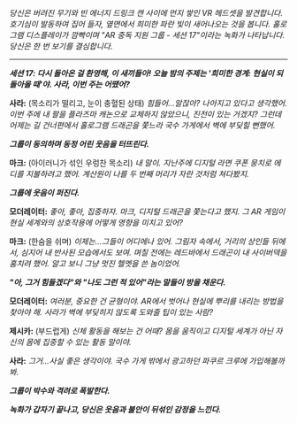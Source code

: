 _당신은 버려진 무기와 빈 에너지 드링크 캔 사이에 먼지 쌓인 VR 헤드셋을 발견합니다. 호기심이 발동하여 집어 들자, 옆면에서 희미한 파란 빛이 새어나오는 것을 봅니다. 홀로그램 디스플레이가 깜빡이며 "AR 중독 지원 그룹 - 세션 17"이라는 녹화가 나타납니다. 당신은 한 번 보기를 결심합니다._

---

**_세션 17: 다시 돌아온 걸 환영해, 이 새끼들아! 오늘 밤의 주제는 '희미한 경계: 현실이 되돌아올 때'야. 사라, 이번 주는 어땠어?_**

**사라:** (목소리가 떨리고, 눈이 충혈된 상태) _힘들어...알잖아? 나아지고 있다고 생각했어. 이번 주에 내 팔을 플라즈마 캐논으로 교체하지 않았으니, 진전이 있는 거겠지? 그런데 어제는 길 건너편에서 홀로그램 드래곤을 쫓느라 국수 가게에서 벽에 부딪힐 뻔했어._

**_그룹이 동의하며 동정 어린 웃음을 터뜨린다._**

**마크:** (아이러니가 섞인 우렁찬 목소리) _내 말이. 지난주에 디지털 라면 쿠폰 뭉치로 에디를 지불하려고 했어. 계산원이 나를 두 번째 머리가 자란 것처럼 쳐다봤지._

**_그룹에 웃음이 퍼진다._**

**모더레이터:** _좋아, 좋아, 집중하자. 마크, 디지털 드래곤을 쫓는다고 했지. 그 AR 게임이 현실 세계와의 상호작용에 어떻게 영향을 미치고 있어?_

**마크:** (한숨을 쉬며) _이제는...그들이 어디에나 있어. 그림자 속에서, 거리의 상인들 뒤에서, 심지어 내 반사된 모습에서도 보여. 며칠 전에는 레드바에서 드래곤이 내 사이버덱을 훔치려 했어. 알고 보니 그냥 멋진 헬멧을 쓴 놈이었어._

**_"아, 그거 힘들겠다"와 "나도 그런 적 있어"라는 말들이 방을 채운다._**

**모더레이터:** _여러분, 중요한 건 균형이야. AR에서 벗어나 현실에 뿌리를 내리는 방법을 찾아야 해. 사라가 벽에 부딪히지 않도록 도와줄 팁이 있는 사람?_

**제시카:** (부드럽게) _신체 활동을 해보는 건 어때? 몸을 움직이고 디지털 세계가 아닌 자신의 몸에 집중할 수 있는 활동 말이야._

**사라:** _그거...사실 좋은 생각이야. 국수 가게 밖에서 광고하던 파쿠르 크루에 가입해볼까 봐._

**_그룹이 박수와 격려로 폭발한다._**

**_녹화가 갑자기 끝나고, 당신은 웃음과 불안이 뒤섞인 감정을 느낀다._**
